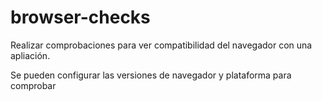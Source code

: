 # browser-checks

Realizar comprobaciones para ver compatibilidad del navegador con una apliación.

Se pueden configurar las versiones de navegador y plataforma para comprobar
